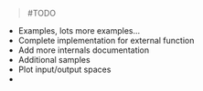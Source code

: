 >#TODO

* Examples, lots more examples...
* Complete implementation for external function
* Add more internals documentation
* Additional samples
* Plot input/output spaces
*

